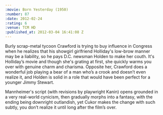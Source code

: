 ```yaml
--- 
:movie: Born Yesterday (1950)
:number: 87
:date: 2012-02-24
:rating: 6
:venue: TCM HD
:published_at: 2012-03-04 16:41:08 Z
---
```

Burly scrap-metal tycoon Crawford is trying to buy influence in Congress when he realizes that his showgirl girlfriend Holliday's low-brow manner may be a liability, so he pays D.C. newsman Holden to make her couth. It's Holliday’s movie and though she's grating at first, she quickly warms you over with genuine charm and charisma. Opposite her, Crawford does a wonderful job playing a bear of a man who’s a crook and doesn’t even realize it, and Holden is solid in a role that would have been perfect for a younger Jimmy Stewart.

Mannheimer's script (with revisions by playwright Kanin) opens grounded in a very real-world cynicism, then gradually morphs into a fantasy, with the ending being downright outlandish, yet Cukor makes the change with such subtly, you don’t realize it until long after the film’s over.
